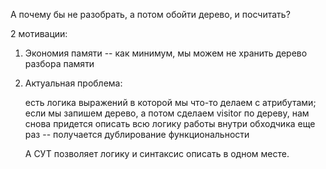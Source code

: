 А почему бы не разобрать, а потом обойти дерево, и посчитать?

2 мотивации:

1) Экономия памяти -- как минимум, мы можем не хранить дерево разбора памяти

2) Актуальная проблема:

      есть логика выражений в которой мы что-то делаем с атрибутами; если мы запишем дерево, а потом сделаем visitor по дереву, нам снова придется описать всю логику работы внутри обходчика еще раз -- получается дублирование функциональности
      
      А СУТ позволяет логику и синтаксис описать в одном месте.
      
      
      
